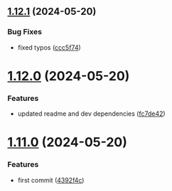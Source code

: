 ## [1.12.1](https://github.com/TheNaubit/color-to-hsla/compare/v1.12.0...v1.12.1) (2024-05-20)


### Bug Fixes

* fixed typos ([ccc5f74](https://github.com/TheNaubit/color-to-hsla/commit/ccc5f741a785ea19aca419e6abde72c43b6994f4))



# [1.12.0](https://github.com/TheNaubit/color-to-hsla/compare/v1.11.0...v1.12.0) (2024-05-20)


### Features

* updated readme and dev dependencies ([fc7de42](https://github.com/TheNaubit/color-to-hsla/commit/fc7de420cd1cd49eb25b302f5ae1551b7b2c5b14))



# [1.11.0](https://github.com/TheNaubit/color-to-hsla/compare/4392f4cd034d771ac17ce5b9305ce81357f519b3...v1.11.0) (2024-05-20)


### Features

* first commit ([4392f4c](https://github.com/TheNaubit/color-to-hsla/commit/4392f4cd034d771ac17ce5b9305ce81357f519b3))



